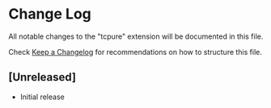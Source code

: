 # Change Log

All notable changes to the "tcpure" extension will be documented in this file.

Check [Keep a Changelog](http://keepachangelog.com/) for recommendations on how to structure this file.

## [Unreleased]

- Initial release